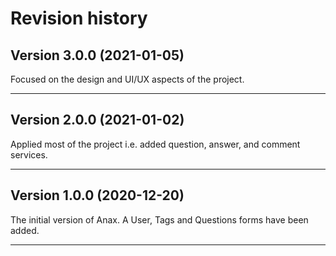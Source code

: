 Revision history
=================================

Version 3.0.0 (2021-01-05)
---------------------------------

Focused on the design and UI/UX aspects of the project.

***

Version 2.0.0 (2021-01-02)
---------------------------------

Applied most of the project i.e. added question, answer, and comment services.

***

Version 1.0.0 (2020-12-20)
---------------------------------

The initial version of Anax. A User, Tags and Questions forms have been added.

***
